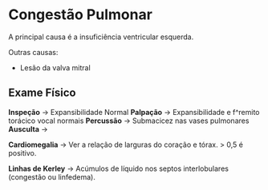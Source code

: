 # Congestão Pulmonar
A principal causa é a insuficiência ventricular esquerda.

Outras causas:
- Lesão da valva mitral


## Exame Físico
**Inspeção** -> Expansibilidade Normal
**Palpação** -> Expansibilidade e f^remito torácico vocal normais
**Percussão** -> Submacicez nas vases pulmonares
**Ausculta** -> 


**Cardiomegalia** -> Ver a relação de larguras do coração e tórax. > 0,5 é positivo.



**Linhas de Kerley** -> Acúmulos de líquido nos septos interlobulares (congestão ou linfedema).